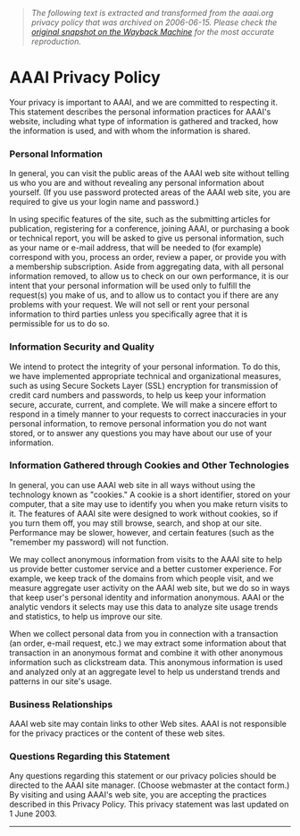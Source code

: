 > *The following text is extracted and transformed from the aaai.org privacy policy that was archived on 2006-06-15. Please check the [original snapshot on the Wayback Machine](https://web.archive.org/web/20060615004605id_/http%3A//www.aaai.org/Organization/privacy.php) for the most accurate reproduction.*

# AAAI Privacy Policy

Your privacy is important to AAAI, and we are committed to respecting it. This statement describes the personal information practices for AAAI's website, including what type of information is gathered and tracked, how the information is used, and with whom the information is shared.

### Personal Information

In general, you can visit the public areas of the AAAI web site without telling us who you are and without revealing any personal information about yourself. (If you use password protected areas of the AAAI web site, you are required to give us your login name and password.)

In using specific features of the site, such as the submitting articles for publication, registering for a conference, joining AAAI, or purchasing a book or technical report, you will be asked to give us personal information, such as your name or e-mail address, that will be needed to (for example) correspond with you, process an order, review a paper, or provide you with a membership subscription. Aside from aggregating data, with all personal information removed, to allow us to check on our own performance, it is our intent that your personal information will be used only to fulfill the request(s) you make of us, and to allow us to contact you if there are any problems with your request. We will not sell or rent your personal information to third parties unless you specifically agree that it is permissible for us to do so.

### Information Security and Quality

We intend to protect the integrity of your personal information. To do this, we have implemented appropriate technical and organizational measures, such as using Secure Sockets Layer (SSL) encryption for transmission of credit card numbers and passwords, to help us keep your information secure, accurate, current, and complete. We will make a sincere effort to respond in a timely manner to your requests to correct inaccuracies in your personal information, to remove personal information you do not want stored, or to answer any questions you may have about our use of your information.

### Information Gathered through Cookies and Other Technologies

In general, you can use AAAI web site in all ways without using the technology known as "cookies." A cookie is a short identifier, stored on your computer, that a site may use to identify you when you make return visits to it. The features of AAAI site were designed to work without cookies, so if you turn them off, you may still browse, search, and shop at our site. Performance may be slower, however, and certain features (such as the "remember my password) will not function.

We may collect anonymous information from visits to the AAAI site to help us provide better customer service and a better customer experience. For example, we keep track of the domains from which people visit, and we measure aggregate user activity on the AAAI web site, but we do so in ways that keep user's personal identity and information anonymous. AAAI or the analytic vendors it selects may use this data to analyze site usage trends and statistics, to help us improve our site.

When we collect personal data from you in connection with a transaction (an order, e-mail request, etc.) we may extract some information about that transaction in an anonymous format and combine it with other anonymous information such as clickstream data. This anonymous information is used and analyzed only at an aggregate level to help us understand trends and patterns in our site's usage.

### Business Relationships

AAAI web site may contain links to other Web sites. AAAI is not responsible for the privacy practices or the content of these web sites.

### Questions Regarding this Statement

Any questions regarding this statement or our privacy policies should be directed to the AAAI site manager. (Choose webmaster at the contact form.) By visiting and using AAAI's web site, you are accepting the practices described in this Privacy Policy. This privacy statement was last updated on 1 June 2003.

* * *
